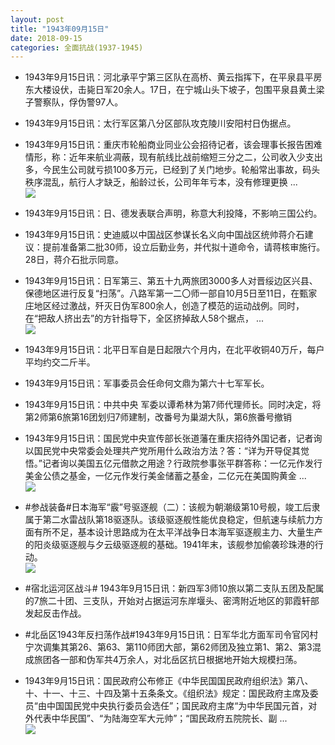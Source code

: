 ```yaml
---
layout: post
title: "1943年09月15日"
date: 2018-09-15
categories: 全面抗战(1937-1945)
---
```


<meta name="referrer" content="no-referrer" />

- 1943年9月15日讯：河北承平宁第三区队在高桥、黄云指挥下，在平泉县平房东大楼设伏，击毙日军20余人。17日，在宁城山头下坡子，包围平泉县黄土梁子警察队，俘伪警97人。 

- 1943年9月15日讯：太行军区第八分区部队攻克陵川安阳村日伪据点。 

- 1943年9月15日讯：重庆市轮船商业同业公会招待记者，该会理事长报告困难情形，称：近年来航业凋蔽，现有航线比战前缩短三分之二，公司收入少支出多，今民生公司就亏损100多万元，已经到了关门地步。轮船常出事故，码头秩序混乱，航行人才缺乏，船龄过长，公司年年亏本，没有修理更换 ... <br/><img src="https://wx4.sinaimg.cn/large/aca367d8ly1fvah6uy2b0j20c809zaa4.jpg" />

- 1943年9月15日讯：日、德发表联合声明，称意大利投降，不影响三国公约。 

- 1943年9月15日讯：史迪威以中国战区参谋长名义向中国战区统帅蒋介石建议：提前准备第二批30师，设立后勤业务，并代拟十道命令，请蒋核审施行。28日，蒋介石批示同意。 

- 1943年9月15日讯：日军第三、第五十九两旅团3000多人对晋绥边区兴县、保德地区进行反复“扫荡”。八路军第一二〇师一部自10月5日至11日，在甄家庄地区经过激战，歼灭日伪军800余人，创造了模范的运动战例。同时，在“把敌人挤出去”的方针指导下，全区挤掉敌人58个据点， ... <br/><img src="https://wx3.sinaimg.cn/large/aca367d8ly1fva8igy9r7j20c8090wej.jpg" />

- 1943年9月15日讯：北平日军自是日起限六个月内，在北平收铜40万斤，每户平均约交二斤半。 

- 1943年9月15日讯：军事委员会任命何文鼎为第六十七军军长。 

- 1943年9月15日讯：中共中央 军委以谭希林为第7师代理师长。同时决定，将第2师第6旅第16团划归7师建制，改番号为巢湖大队，第6旅番号撤销 

- 1943年9月15日讯：国民党中央宣传部长张道藩在重庆招待外国记者，记者询以国民党中央常委会处理共产党所用什么政治方法？答：“详为开导促其觉悟。”记者询以美国五亿元借款之用途？行政院参事张平群答称：一亿元作发行美金公债之基金，一亿元作发行美金储蓄之基金，二亿元在美国购黄金 ... <br/><img src="https://wx3.sinaimg.cn/large/aca367d8ly1fva1ku46pbj20c8090q2y.jpg" />

- #参战装备#日本海军“霰”号驱逐舰（二）：该舰为朝潮级第10号舰，竣工后隶属于第二水雷战队第18驱逐队。该级驱逐舰性能优良稳定，但航速与续航力方面有所不足，基本设计思路成为在太平洋战争日本海军驱逐舰主力、大量生产的阳炎级驱逐舰与夕云级驱逐舰的基础。1941年末，该舰参加偷袭珍珠港的行动。 <br/><img src="https://wx2.sinaimg.cn/large/aca367d8ly1fv9zuglysxj20fa0gd42t.jpg" />

- #宿北运河区战斗# 1943年9月15日讯：新四军3师10旅以第二支队五团及配属的7旅二十团、三支队，开始对占据运河东岸堰头、密湾附近地区的郭霞轩部发起反击作战。 

- #北岳区1943年反扫荡作战#1943年9月15日讯：日军华北方面军司令官冈村宁次调集其第26、第63、第110师团大部，第62师团及独立第1、第2、第3混成旅团各一部和伪军共4万余人，对北岳区抗日根据地开始大规模扫荡。 

- 1943年9月15日讯：国民政府公布修正《中华民国国民政府组织法》第八、十、十一、十三、十四及第十五条条文。《组织法》规定：国民政府主席及委员“由中国国民党中央执行委员会选任”；国民政府主席“为中华民国元首，对外代表中华民国”、“为陆海空军大元帅”；“国民政府五院院长、副 ... <br/><img src="https://wx4.sinaimg.cn/large/aca367d8ly1fv9un2dgcwj20c80ayt8s.jpg" />


